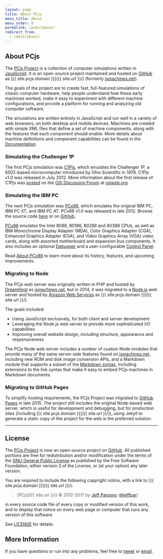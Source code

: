 ```yaml
---
layout: page
title: About PCjs
menu_title: About
menu_order: 9
permalink: /pubs/about/
redirect_from:
  - /docs/about/
---
```


## About PCjs

The [PCjs Project](https://github.com/jeffpar/pcjs) is a collection of computer simulations written in
[JavaScript](/modules/).  It is an open-source project maintained and hosted on [GitHub](https://github.com/) as
[{{ site.pcjs.domain }}]({{ site.url }}/) (formerly [jsmachines.net](http://jsmachines.net/)).

The goals of the project are to create fast, full-featured simulations of classic computer hardware,
help people understand how these early machines worked, make it easy to experiment with different machine
configurations, and provide a platform for running and analyzing old computer software.

The simulations are written entirely in JavaScript and run well in a variety of web browsers, on both
desktop and mobile devices.  Machines are created with simple XML files that define a set of machine components,
along with the features that each component should enable.  More details about machine definitions and component
capabilities can be found in the [Documentation](/pubs/).

### Simulating the Challenger 1P

The first PCjs simulation was [C1Pjs](/pubs/c1pjs/), which emulates the
Challenger 1P, a 6502-based microcomputer introduced by Ohio Scientific in 1978.
C1Pjs v1.0 was released in July 2012.  More information about the first release of C1Pjs was
[posted](http://osiweb.org/osiforum/viewtopic.php?f=3&t=103) on the
[OSI Discussion Forum](http://osiweb.org/osiforum/index.php) at [osiweb.org](http://osiweb.org/).

### Simulating the IBM PC

The next PCjs simulation was [PCx86](/pubs/about/pcx86/), which emulates the original IBM PC, IBM PC XT,
and IBM PC AT.  PCx86 v1.0 was released in late 2012.  Browse the source code [here](/modules/pcx86/) or on
[GitHub](https://github.com/jeffpar/pcjs).

[PCx86](/pubs/about/pcx86/) emulates the Intel 8088, 80186, 80286 and 80386 CPUs, as well as IBM Monochrome Display
Adapter (MDA), Color Graphics Adapter (CGA), Enhanced Graphics Adapter (EGA), and Video Graphics Array (VGA) video
cards, along with assorted motherboard and expansion bus components.  It also includes an optional
[Debugger](/pubs/pcx86/debugger/) and a user-configurable [Control Panel](/pubs/pcx86/panel/).

Read [About PCx86](/pubs/about/pcx86/) to learn more about its history, features, and upcoming improvements.

### Migrating to Node

The PCjs web server was originally written in PHP and hosted by [DreamHost](https://www.dreamhost.com/) as
[jsmachines.net](http://jsmachines.net/), but in 2014, it was migrated to a [Node.js](http://nodejs.org) web server and
hosted by [Amazon Web Services](https://aws.amazon.com/elasticbeanstalk/) as [{{ site.pcjs.domain }}]({{ site.url }}/).

The goals included:

- Using JavaScript exclusively, for both client and server development
- Leveraging the Node.js web server to provide more sophisticated I/O capabilities
- Improving overall website design, including structure, appearance and responsiveness

The PCjs Node web server includes a number of custom Node modules that provide many of the same server-side features
found on [jsmachines.net](http://jsmachines.net/), including new ROM and disk image conversion APIs, and a
Markdown module that supports a subset of the [Markdown syntax](http://daringfireball.net/projects/markdown/syntax),
including extensions to the link syntax that make it easy to embed PCjs machines in Markdown documents.

### Migrating to GitHub Pages

To simplify hosting requirements, the PCjs Project was migrated to [GitHub Pages](https://pages.github.com/) in late
2015.  The project still includes the original Node-based web server, which is useful for development and debugging,
but for production sites (including [{{ site.pcjs.domain }}]({{ site.url }}/)), using Jekyll to generate a static copy
of the project for the web is the preferred solution.

---

License
-------

The [PCjs Project](https://github.com/jeffpar/pcjs) is now an open-source project on [GitHub](http://github.com/).
All published portions are free for redistribution and/or modification under the terms of the
[GNU General Public License](/LICENSE) as published by the Free Software Foundation, either version 3 of the License,
or (at your option) any later version.

You are required to include the following copyright notice, with a link to [{{ site.pcjs.domain }}]({{ site.url }}/):

> [PCjs]({{ site.url }}/) © 2012-2017 by [Jeff Parsons](mailto:Jeff@pcjs.org) ([@jeffpar](http://twitter.com/jeffpar))

in every source code file of every copy or modified version of this work, and to display that notice on every web page
or computer that runs any version of this software.

See [LICENSE](/LICENSE) for details.

More Information
----------------

If you have questions or run into any problems, feel free to [tweet](http://twitter.com/jeffpar) or
[email](mailto:Jeff@pcjs.org).

